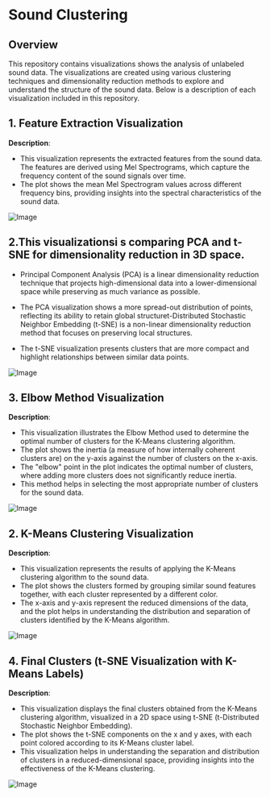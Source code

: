 # **Sound Clustering**

## **Overview**

This repository contains visualizations shows the analysis of unlabeled sound data. 
The visualizations are created using various clustering techniques and dimensionality reduction methods to explore and understand the structure of the sound data.
Below is a description of each visualization included in this repository.

## 1. **Feature Extraction Visualization**

**Description**:

   - This visualization represents the extracted features from the sound data. The features are derived using Mel Spectrograms, which capture the frequency content of the sound signals over time.
   - The plot shows the mean Mel Spectrogram values across different frequency bins, providing insights into the spectral characteristics of the sound data.
     
![Image](https://github.com/user-attachments/assets/0f5f422c-a0b1-49c4-970c-def7ed2525cc)

## 2.This visualizationsi s comparing **PCA** and **t-SNE** for dimensionality reduction in 3D space.

- Principal Component Analysis (PCA) is a linear dimensionality reduction technique that projects high-dimensional data into a lower-dimensional space 
while preserving as much variance as possible.

- The PCA visualization shows a more spread-out distribution of points, reflecting its ability to retain global structuret-Distributed Stochastic Neighbor Embedding (t-SNE) is a non-linear dimensionality reduction method that focuses on preserving local structures. 

- The t-SNE visualization presents clusters that are more compact and highlight relationships between similar data points.

![Image](https://github.com/user-attachments/assets/1f4c2fd7-874d-4bf9-b86b-56a4dbc1323c)

## 3. **Elbow Method Visualization**

**Description**:

   -   This visualization illustrates the Elbow Method used to determine the optimal number of clusters for the K-Means clustering algorithm.
   - The plot shows the inertia (a measure of how internally coherent clusters are) on the y-axis against the number of clusters on the x-axis.
   -  The "elbow" point in the plot indicates the optimal number of clusters, where adding more clusters does not significantly reduce inertia.
   -  This method helps in selecting the most appropriate number of clusters for the sound data.

![Image](https://github.com/user-attachments/assets/9ceaff41-5e80-4929-aec3-0ba7cfa8f5d4)

## 2. **K-Means Clustering Visualization**
**Description**:
   
   -  This visualization represents the results of applying the K-Means clustering algorithm to the sound data.
   -  The plot shows the clusters formed by grouping similar sound features together, with each cluster represented by a different color.
   -   The x-axis and y-axis represent the reduced dimensions of the data, and the plot helps in understanding the distribution and separation of clusters identified by the K-Means algorithm.

![Image](https://github.com/user-attachments/assets/e33dc475-4d0e-4d11-8eb1-25b7fc646abb)


## 4. **Final Clusters (t-SNE Visualization with K-Means Labels)**

**Description**:
   
   - This visualization displays the final clusters obtained from the K-Means clustering algorithm, visualized in a 2D space using t-SNE (t-Distributed Stochastic Neighbor Embedding).
   -  The plot shows the t-SNE components on the x and y axes, with each point colored according to its K-Means cluster label.
   -  This visualization helps in understanding the separation and distribution of clusters in a reduced-dimensional space, providing insights into the effectiveness of the K-Means clustering.

![Image](https://github.com/user-attachments/assets/d7bac545-da56-4ccc-a421-9549498b84b2)
     
